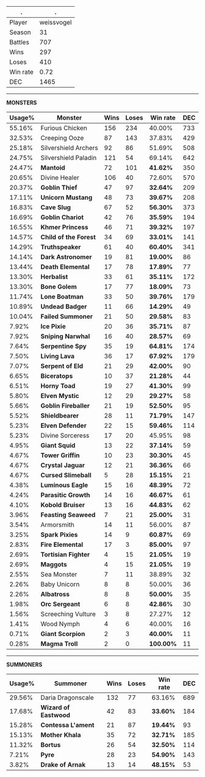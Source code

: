 .|.
|-|-
Player|weissvogel
Season|31
Battles|707
Wins|297
Loses|410
Win rate|0.72
DEC|1465

---
**MONSTERS**

Usage%|Monster|Wins|Loses|Win rate|DEC|
-|-|-|-|-|-|
55.16%|Furious Chicken|156|234|40.00%|733|
32.53%|Creeping Ooze|87|143|37.83%|429|
25.18%|Silvershield Archers|92|86|51.69%|508|
24.75%|Silvershield Paladin|121|54|69.14%|642|
24.47%|**Mantoid**|72|101|**41.62%**|350|
20.65%|Divine Healer|106|40|72.60%|570|
20.37%|**Goblin Thief**|47|97|**32.64%**|209|
17.11%|**Unicorn Mustang**|48|73|**39.67%**|208|
16.83%|**Cave Slug**|67|52|**56.30%**|373|
16.69%|**Goblin Chariot**|42|76|**35.59%**|194|
16.55%|**Khmer Princess**|46|71|**39.32%**|197|
14.57%|**Child of the Forest**|34|69|**33.01%**|141|
14.29%|**Truthspeaker**|61|40|**60.40%**|341|
14.14%|**Dark Astronomer**|19|81|**19.00%**|86|
13.44%|**Death Elemental**|17|78|**17.89%**|77|
13.30%|**Herbalist**|33|61|**35.11%**|172|
13.30%|**Bone Golem**|17|77|**18.09%**|73|
11.74%|**Lone Boatman**|33|50|**39.76%**|179|
10.89%|**Undead Badger**|11|66|**14.29%**|49|
10.04%|**Failed Summoner**|21|50|**29.58%**|83|
7.92%|**Ice Pixie**|20|36|**35.71%**|87|
7.92%|**Sniping Narwhal**|16|40|**28.57%**|69|
7.64%|**Serpentine Spy**|35|19|**64.81%**|174|
7.50%|**Living Lava**|36|17|**67.92%**|179|
7.07%|**Serpent of Eld**|21|29|**42.00%**|90|
6.65%|**Biceratops**|10|37|**21.28%**|44|
6.51%|**Horny Toad**|19|27|**41.30%**|99|
5.80%|**Elven Mystic**|12|29|**29.27%**|58|
5.66%|**Goblin Fireballer**|21|19|**52.50%**|95|
5.52%|**Shieldbearer**|28|11|**71.79%**|147|
5.23%|**Elven Defender**|22|15|**59.46%**|114|
5.23%|Divine Sorceress|17|20|45.95%|98|
4.95%|**Giant Squid**|13|22|**37.14%**|59|
4.67%|**Tower Griffin**|10|23|**30.30%**|45|
4.67%|**Crystal Jaguar**|12|21|**36.36%**|66|
4.67%|**Cursed Slimeball**|5|28|**15.15%**|21|
4.38%|**Luminous Eagle**|15|16|**48.39%**|72|
4.24%|**Parasitic Growth**|14|16|**46.67%**|61|
4.10%|**Kobold Bruiser**|13|16|**44.83%**|62|
3.96%|**Feasting Seaweed**|7|21|**25.00%**|31|
3.54%|Armorsmith|14|11|56.00%|87|
3.25%|**Spark Pixies**|14|9|**60.87%**|69|
2.83%|**Fire Elemental**|17|3|**85.00%**|97|
2.69%|**Tortisian Fighter**|4|15|**21.05%**|19|
2.69%|**Maggots**|4|15|**21.05%**|19|
2.55%|Sea Monster|7|11|38.89%|32|
2.26%|Baby Unicorn|8|8|50.00%|36|
2.26%|**Albatross**|8|8|**50.00%**|35|
1.98%|**Orc Sergeant**|6|8|**42.86%**|30|
1.56%|Screeching Vulture|3|8|27.27%|12|
1.41%|Wood Nymph|4|6|40.00%|16|
0.71%|**Giant Scorpion**|2|3|**40.00%**|11|
0.28%|**Magma Troll**|2|0|**100.00%**|11|

---
**SUMMONERS**

Usage%|Summoner|Wins|Loses|Win rate|DEC|
-|-|-|-|-|-|
29.56%|Daria Dragonscale|132|77|63.16%|689|
17.68%|**Wizard of Eastwood**|42|83|**33.60%**|184|
15.28%|**Contessa L'ament**|21|87|**19.44%**|93|
15.13%|**Mother Khala**|35|72|**32.71%**|185|
11.32%|**Bortus**|26|54|**32.50%**|114|
7.21%|**Pyre**|28|23|**54.90%**|143|
3.82%|**Drake of Arnak**|13|14|**48.15%**|53|
